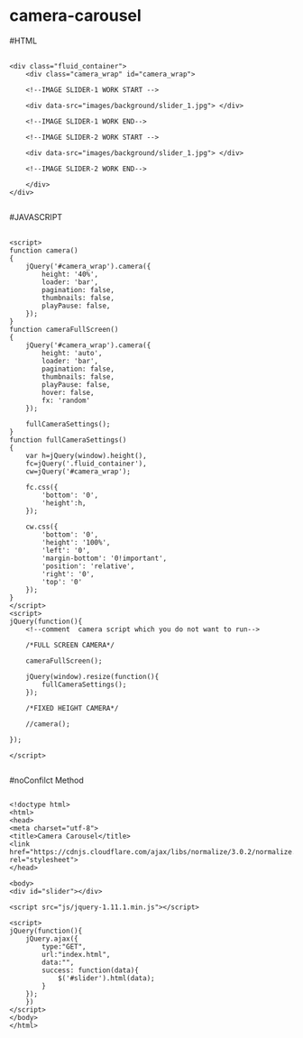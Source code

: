 # camera-carousel
#HTML
<pre>
    <code class="language-html" data-lang="html">
<span class="nt">&lt;div</span> <span class="na">class=</span><span class="s">"fluid_container"</span><span class="nt">&gt;</span>
    <span class="nt">&lt;div</span> <span class="na">class=</span><span class="s">"camera_wrap"</span> <span class="na">id=</span><span class="s">"camera_wrap"</span><span class="nt">&gt;</span> 
    
    <span class="c">&lt;!--IMAGE SLIDER-1 WORK START --&gt;</span>
    
    <span class="nt">&lt;div</span> <span class="na">data-src=</span><span class="s">"images/background/slider_1.jpg"</span><span class="nt">&gt; &lt;/div&gt;</span>
    
    <span class="c">&lt;!--IMAGE SLIDER-1 WORK END--&gt; </span>
    
    <span class="c">&lt;!--IMAGE SLIDER-2 WORK START --&gt;</span>
    
    <span class="nt">&lt;div</span> <span class="na">data-src=</span><span class="s">"images/background/slider_1.jpg"</span><span class="nt">&gt; &lt;/div&gt;</span>
    
   <span class="c"> &lt;!--IMAGE SLIDER-2 WORK END--&gt; </span>
    
    <span class="nt">&lt;/div&gt;</span>
<span class="nt">&lt;/div&gt;</span>
    </code>
</pre>
#JAVASCRIPT
<pre>
    <code class="language-js" data-lang="js">
<span class="s">&lt;script&gt;</span>
function <span class="na">camera()</span>
{
    jQuery(<span class="s">'#camera_wrap'</span>)<span class="na">.camera(</span>{
        height: <span class="nt">'40%'</span>,
        loader: <span class="nt">'bar'</span>,
        pagination: <span class="nt">false</span>,
        thumbnails: <span class="nt">false</span>,
        playPause: <span class="nt">false</span>,
    }<span class="na">)</span>;
}
function <span class="na">cameraFullScreen()</span>
{
    jQuery(<span class="s">'#camera_wrap'</span>)<span class="na">.camera(</span>{
        height: '<span class="nt">auto</span>',
        loader: '<span class="nt">bar</span>',
        pagination: <span class="nt">false</span>,
        thumbnails: <span class="nt">false</span>,
        playPause: <span class="nt">false</span>,
        hover: <span class="nt">false</span>,
        fx: '<span class="nt">random</span>'
	}<span class="na">)</span>;

	<span class="na">fullCameraSettings()</span>;
}
function <span class="na">fullCameraSettings()</span>
{
    var h=jQuery(<span class="s">window</span>).<span class="na">height()</span>,
    fc=jQuery(<span class="s">'.fluid_container'</span>),
    cw=jQuery(<span class="s">'#camera_wrap'</span>);

    fc.<span class="na">css(</span>{
        'bottom': '0',
        'height':h,
    }<span class="na">)</span>;
    
    cw.<span class="na">css(</span>{
        'bottom': <span class="nt">'0'</span>,
        'height': <span class="nt">'100%'</span>,
        'left': <span class="nt">'0'</span>,
        'margin-bottom': <span class="nt">'0!important'</span>,
        'position': <span class="nt">'relative'</span>,
        'right': <span class="nt">'0'</span>,
        'top': <span class="nt">'0'</span>
    }<span class="na">)</span>;
}
<span class="s">&lt;/script&gt; </span>
<span class="s">&lt;script&gt;</span>
jQuery(<span class="na">function()</span>{
	<span class="c">&lt;!--comment  camera script which you do not want to run--&gt;</span>

    <span class="c">/*FULL SCREEN CAMERA*/</span>
    
    <span class="na">cameraFullScreen()</span>;
    
    jQuery(<span class="s">window</span>).<span class="na">resize(function()</span>{
    	<span class="na">fullCameraSettings()</span>;
    }<span class="na">)</span>;
    
    <span class="c">/*FIXED HEIGHT CAMERA*/</span>
    
    <span class="c">//camera();</span>

});

<span class="s">&lt;/script&gt;</span>
    </code>
</pre>

#noConfilct Method

<pre>
<code>
&lt;!doctype html&gt;
&lt;html&gt;
&lt;head&gt;
&lt;meta charset="utf-8"&gt;
&lt;title&gt;Camera Carousel&lt;/title&gt;
&lt;link href="https://cdnjs.cloudflare.com/ajax/libs/normalize/3.0.2/normalize.min.css" rel="stylesheet"&gt;
&lt;/head&gt;

&lt;body&gt;
&lt;div id="slider"&gt;&lt;/div&gt;

&lt;script src="js/jquery-1.11.1.min.js"&gt;&lt;/script&gt;

&lt;script&gt;
jQuery(function(){
	jQuery.ajax({
		type:"GET",
		url:"index.html",
		data:"",
		success: function(data){
			$('#slider').html(data);
		}
	});
	})
&lt;/script&gt;
&lt;/body&gt;
&lt;/html&gt;
</code>
</pre>
